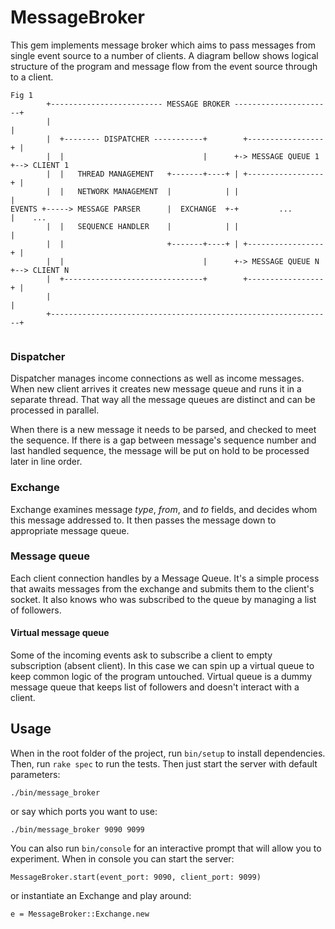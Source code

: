 # MessageBroker

This gem implements message broker which aims to pass messages from single event source to a number of clients. A diagram bellow shows logical structure of the program and message flow from the event source through to a client.

```
Fig 1
        +------------------------- MESSAGE BROKER ----------------------+
        |                                                               |
        |  +-------- DISPATCHER -----------+        +-----------------+ |
        |  |                               |      +-> MESSAGE QUEUE 1 +--> CLIENT 1
        |  |   THREAD MANAGEMENT   +-------+----+ | +-----------------+ |
        |  |   NETWORK MANAGEMENT  |            | |                     |
EVENTS +-----> MESSAGE PARSER      |  EXCHANGE  +-+         ...         |    ...
        |  |   SEQUENCE HANDLER    |            | |                     |
        |  |                       +-------+----+ | +-----------------+ |
        |  |                               |      +-> MESSAGE QUEUE N +--> CLIENT N
        |  +-------------------------------+        +-----------------+ |
        |                                                               |
        +---------------------------------------------------------------+


```


### Dispatcher

Dispatcher manages income connections as well as income messages. When new client arrives it creates new message queue and runs it in a separate thread. That way all the message queues are distinct and can be processed in parallel.

When there is a new message it needs to be parsed, and checked to meet the sequence. If there is a gap between message's sequence number and last handled sequence, the message will be put on hold to be processed later in line order.

### Exchange

Exchange examines message *type*, *from*, and *to* fields, and decides whom this message addressed to. It then passes the message down to appropriate message queue.

### Message queue

Each client connection handles by a Message Queue. It's a simple process that awaits messages from the exchange and submits them to the client's socket. It also knows who was subscribed to the queue by managing a list of followers.

#### Virtual message queue

Some of the incoming events ask to subscribe a client to empty subscription (absent client). In this case we can spin up a virtual queue to keep common logic of the program untouched. Virtual queue is a dummy message queue that keeps list of followers and doesn't interact with a client.

## Usage

When in the root folder of the project, run `bin/setup` to install dependencies. Then, run `rake spec` to run the tests. Then just start the server with default parameters:
```
./bin/message_broker
```
or say which ports you want to use:
```
./bin/message_broker 9090 9099
```

You can also run `bin/console` for an interactive prompt that will allow you to experiment. When in console you can start the server:
```
MessageBroker.start(event_port: 9090, client_port: 9099)
```
or instantiate an Exchange and play around:
```
e = MessageBroker::Exchange.new  
```

